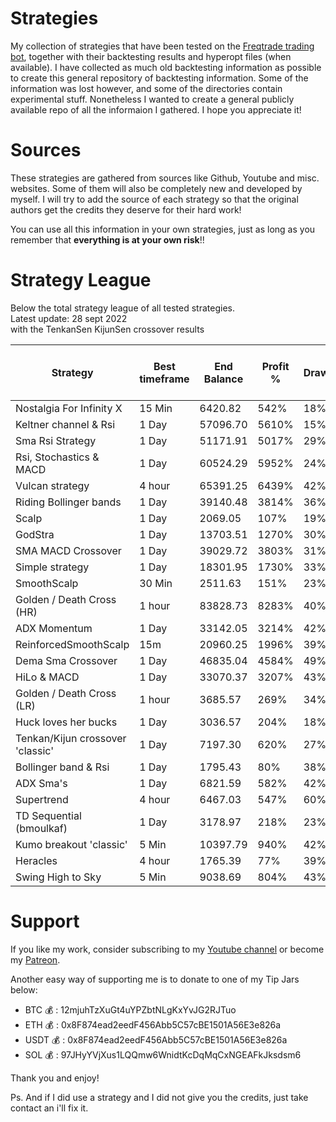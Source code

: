 # Strategies

My collection of strategies that have been tested on the [Freqtrade trading bot](https://www.freqtrade.io/en/stable/), together with their backtesting results and hyperopt files (when available). I have collected as much old backtesting information as possible to create this general repository of backtesting information. Some of the information was lost however, and some of the directories contain experimental stuff. Nonetheless I wanted to create a general publicly available repo of all the informaion I gathered. I hope you appreciate it!

# Sources

These strategies are gathered from sources like Github, Youtube and misc. websites. Some of them will also be completely new and developed by myself. 
I will try to add the source of each strategy so that the original authors get the credits they deserve for their hard work!

You can use all this information in your own strategies, just as long as you remember that **everything is at your own risk**!!

# Strategy League

Below the total strategy league of all tested strategies.  
Latest update: 28 sept 2022  
with the TenkanSen KijunSen crossover results


| Strategy                         | Best timeframe | End Balance | Profit % | Drawdown | Total trades | Wins | Draws | Losses | Win% | Draws% | Loss % | Average risk per trade | Risk of Ruin | # pairs with profit | # Pairs without profit | Pairs Profit ratio | Score |
|----------------------------------|----------------|-------------|----------|----------|--------------|------|-------|--------|------|--------|--------|------------------------|--------------|---------------------|------------------------|--------------------|-------|
| Nostalgia For Infinity X         | 15 Min         | 6420.82     | 542%     | 18%      | 1457         | 1360 | 0     | 97     | 93%  | 0%     | 7%     | 507.28                 | 1%           | 37                  | 13                     | 74%                | 236   |
| Keltner channel & Rsi            | 1 Day          | 57096.70    | 5610%    | 15%      | 463          | 180  | 0     | 283    | 39%  | 0%     | 61%    | 1915.9                 | 127%         | 37                  | 13                     | 74%                | 192   |
| Sma Rsi Strategy                 | 1 Day          | 51171.91    | 5017%    | 29%      | 515          | 266  | 0     | 249    | 52%  | 0%     | 48%    | 1817.48                | 96%          | 34                  | 15                     | 68%                | 180   |
| Rsi, Stochastics & MACD          | 1 Day          | 60524.29    | 5952%    | 24%      | 602          | 274  | 0     | 328    | 46%  | 0%     | 54%    | 1529.45                | 112%         | 31                  | 19                     | 62%                | 178   |
| Vulcan strategy                  | 4 hour         | 65391.25    | 6439%    | 42%      | 3577         | 1740 | 161   | 1676   | 49%  | 5%     | 47%    | 2481.41                | 102%         | 33                  | 17                     | 66%                | 153   |
| Riding Bollinger bands           | 1 Day          | 39140.48    | 3814%    | 36%      | 425          | 290  | 6     | 129    | 68%  | 1%     | 30%    | 1402.7                 | 58%          | 36                  | 14                     | 72%                | 150   |
| Scalp                            | 1 Day          | 2069.05     | 107%     | 19%      | 228          | 165  | 0     | 63     | 72%  | 0%     | 28%    | 125.68                 | 0%           | 37                  | 12                     | 74%                | 156   |
| GodStra                          | 1 Day          | 13703.51    | 1270%    | 30%      | 708          | 627  | 15    | 66     | 89%  | 2%     | 9%     | 358.66                 | 0%           | 8                   | 42                     | 16%                | 106   |
| SMA MACD Crossover               | 1 Day          | 39029.72    | 3803%    | 31%      | 990          | 348  | 0     | 642    | 35%  | 0%     | 65%    | 1142.9                 | 171%         | 38                  | 13                     | 76%                | 143   |
| Simple strategy                  | 1 Day          | 18301.95    | 1730%    | 33%      | 369          | 243  | 40    | 86     | 66%  | 11%    | 23%    | 722.14                 | 40%          | 33                  | 17                     | 66%                | 137   |
| SmoothScalp                      | 30 Min         | 2511.63     | 151%     | 23%      | 2486         | 1472 | 487   | 527    | 59%  | 20%    | 21%    | 158.89                 | 10%          | 36                  | 14                     | 72%                | 128   |
| Golden / Death Cross (HR)        | 1 hour         | 83828.73    | 8283%    | 40%      | 1334         | 481  | 0     | 853    | 36%  | 0%     | 64%    | 2430.07                | 127%         | 27                  | 23                     | 54%                | 137   |
| ADX Momentum                     | 1 Day          | 33142.05    | 3214%    | 42%      | 548          | 307  | 86    | 155    | 56%  | 16%    | 28%    | 1018.2                 | 79%          | 34                  | 16                     | 68%                | 130   |
| ReinforcedSmoothScalp            | 15m            | 20960.25    | 1996%    | 39%      | 7384         | 4646 | 585   | 2153   | 63%  | 8%     | 29%    | 852.95                 | 54%          | 39                  | 11                     | 78%                | 135   |
| Dema Sma Crossover               | 1 Day          | 46835.04    | 4584%    | 49%      | 4240         | 1801 | 0     | 2439   | 42%  | 0%     | 58%    | 1820.59                | 118%         | 35                  | 15                     | 70%                | 133   |
| HiLo & MACD                      | 1 Day          | 33070.37    | 3207%    | 43%      | 713          | 297  | 0     | 416    | 42%  | 0%     | 58%    | 1339.75                | 129%         | 32                  | 18                     | 64%                | 117   |
| Golden / Death Cross (LR)        | 1 hour         | 3685.57     | 269%     | 34%      | 1922         | 1206 | 0     | 716    | 63%  | 0%     | 37%    | 199.45                 | 7%           | 36                  | 14                     | 72%                | 113   |
| Huck loves her bucks             | 1 Day          | 3036.57     | 204%     | 18%      | 228          | 96   | 0     | 132    | 42%  | 0%     | 58%    | 203.5                  | 478%         | 33                  | 17                     | 66%                | 111   |
| Tenkan/Kijun crossover 'classic' | 1 Day          | 7197.30     | 620%     | 27%      | 560          | 217  | 0     | 343    | 39%  | 0%     | 61%    | 379.88                 | 334%         | 31                  | 19                     | 62%                | 106   |
| Bollinger band & Rsi             | 1 Day          | 1795.43     | 80%      | 38%      | 170          | 122  | 10    | 38     | 72%  | 6%     | 22%    | 98.91                  | 0%           | 29                  | 14                     | 58%                | 99    |
| ADX Sma's                        | 1 Day          | 6821.59     | 582%     | 42%      | 585          | 330  | 7     | 248    | 56%  | 1%     | 42%    | 365.84                 | 49%          | 31                  | 19                     | 62%                | 97    |
| Supertrend                       | 4 hour         | 6467.03     | 547%     | 60%      | 1715         | 909  | 333   | 473    | 53%  | 19%    | 28%    | 353.18                 | 71%          | 29                  | 21                     | 58%                | 85    |
| TD Sequential (bmoulkaf)         | 1 Day          | 3178.97     | 218%     | 23%      | 934          | 121  | 1     | 812    | 13%  | 0%     | 87%    | 160.2                  | 14594933%    | 32                  | 18                     | 64%                | 81    |
| Kumo breakout 'classic'          | 5 Min          | 10397.79    | 940%     | 42%      | 342          | 115  | 0     | 227    | 34%  | 0%     | 66%    | 209.28                 | 2577%        | 29                  | 21                     | 58%                | 71    |
| Heracles                         | 4 hour         | 1765.39     | 77%      | 39%      | 1255         | 614  | 457   | 184    | 49%  | 36%    | 15%    | 118.55                 | 144%         | 28                  | 22                     | 56%                | 65    |
| Swing High to Sky                | 5 Min          | 9038.69     | 804%     | 43%      | 801          | 511  | 43    | 247    | 64%  | 5%     | 31%    | 286.96                 | 14%          | 14                  | 36                     | 28%                | 55    |

# Support

If you like my work, consider subscribing to my [Youtube channel](https://www.youtube.com/c/DutchCryptoDad) or become my [Patreon](https://www.patreon.com/dutchcryptodad).

Another easy way of supporting me is to donate to one of my Tip Jars below:

* BTC 💰  : 12mjuhTzXuGt4uYPZbtNLgKxYvJG2RJTuo
* ETH 💰  : 0x8F874ead2eedF456Abb5C57cBE1501A56E3e826a
* USDT 💰 : 0x8F874ead2eedF456Abb5C57cBE1501A56E3e826a
* SOL 💰  : 97JHyYVjXus1LQQmw6WnidtKcDqMqCxNGEAFkJksdsm6

Thank you and enjoy!


Ps. And if I did use a strategy and I did not give you the credits, just take contact an i'll fix it.
